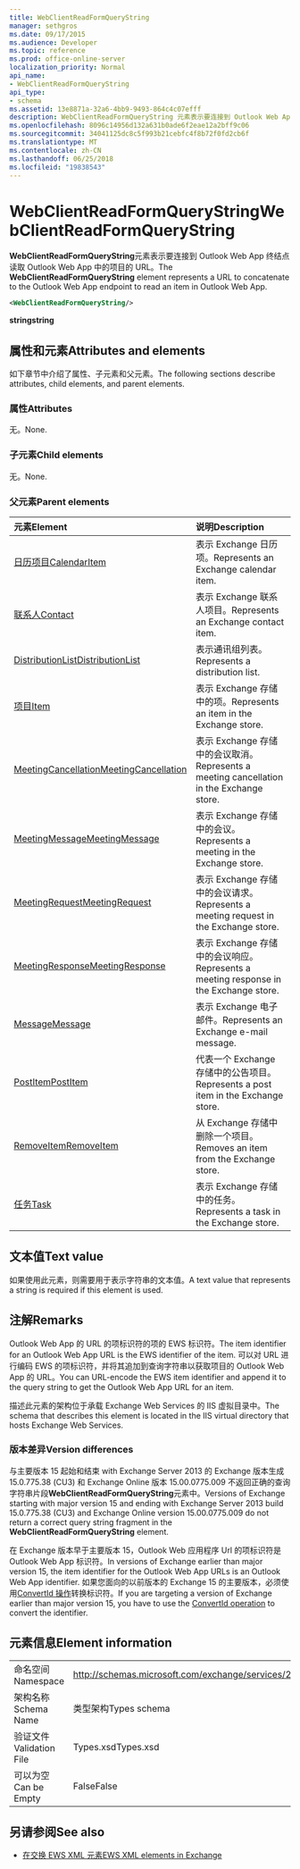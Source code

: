 ```yaml
---
title: WebClientReadFormQueryString
manager: sethgros
ms.date: 09/17/2015
ms.audience: Developer
ms.topic: reference
ms.prod: office-online-server
localization_priority: Normal
api_name:
- WebClientReadFormQueryString
api_type:
- schema
ms.assetid: 13e8871a-32a6-4bb9-9493-864c4c07efff
description: WebClientReadFormQueryString 元素表示要连接到 Outlook Web App 终结点读取 Outlook Web App 中的项目的 URL。
ms.openlocfilehash: 8096c14956d132a631b0ade6f2eae12a2bff9c06
ms.sourcegitcommit: 34041125dc8c5f993b21cebfc4f8b72f0fd2cb6f
ms.translationtype: MT
ms.contentlocale: zh-CN
ms.lasthandoff: 06/25/2018
ms.locfileid: "19838543"
---
```

# <a name="webclientreadformquerystring"></a><span data-ttu-id="f9f73-103">WebClientReadFormQueryString</span><span class="sxs-lookup"><span data-stu-id="f9f73-103">WebClientReadFormQueryString</span></span>

<span data-ttu-id="f9f73-104">**WebClientReadFormQueryString**元素表示要连接到 Outlook Web App 终结点读取 Outlook Web App 中的项目的 URL。</span><span class="sxs-lookup"><span data-stu-id="f9f73-104">The **WebClientReadFormQueryString** element represents a URL to concatenate to the Outlook Web App endpoint to read an item in Outlook Web App.</span></span> 
  
```XML
<WebClientReadFormQueryString/>
```

 <span data-ttu-id="f9f73-105">**string**</span><span class="sxs-lookup"><span data-stu-id="f9f73-105">**string**</span></span>
## <a name="attributes-and-elements"></a><span data-ttu-id="f9f73-106">属性和元素</span><span class="sxs-lookup"><span data-stu-id="f9f73-106">Attributes and elements</span></span>

<span data-ttu-id="f9f73-107">如下章节中介绍了属性、子元素和父元素。</span><span class="sxs-lookup"><span data-stu-id="f9f73-107">The following sections describe attributes, child elements, and parent elements.</span></span>
  
### <a name="attributes"></a><span data-ttu-id="f9f73-108">属性</span><span class="sxs-lookup"><span data-stu-id="f9f73-108">Attributes</span></span>

<span data-ttu-id="f9f73-109">无。</span><span class="sxs-lookup"><span data-stu-id="f9f73-109">None.</span></span>
  
### <a name="child-elements"></a><span data-ttu-id="f9f73-110">子元素</span><span class="sxs-lookup"><span data-stu-id="f9f73-110">Child elements</span></span>

<span data-ttu-id="f9f73-111">无。</span><span class="sxs-lookup"><span data-stu-id="f9f73-111">None.</span></span>
  
### <a name="parent-elements"></a><span data-ttu-id="f9f73-112">父元素</span><span class="sxs-lookup"><span data-stu-id="f9f73-112">Parent elements</span></span>

|<span data-ttu-id="f9f73-113">**元素**</span><span class="sxs-lookup"><span data-stu-id="f9f73-113">**Element**</span></span>|<span data-ttu-id="f9f73-114">**说明**</span><span class="sxs-lookup"><span data-stu-id="f9f73-114">**Description**</span></span>|
|:-----|:-----|
|[<span data-ttu-id="f9f73-115">日历项目</span><span class="sxs-lookup"><span data-stu-id="f9f73-115">CalendarItem</span></span>](calendaritem.md) <br/> |<span data-ttu-id="f9f73-116">表示 Exchange 日历项。</span><span class="sxs-lookup"><span data-stu-id="f9f73-116">Represents an Exchange calendar item.</span></span>  <br/> |
|[<span data-ttu-id="f9f73-117">联系人</span><span class="sxs-lookup"><span data-stu-id="f9f73-117">Contact</span></span>](contact.md) <br/> |<span data-ttu-id="f9f73-118">表示 Exchange 联系人项目。</span><span class="sxs-lookup"><span data-stu-id="f9f73-118">Represents an Exchange contact item.</span></span>  <br/> |
|[<span data-ttu-id="f9f73-119">DistributionList</span><span class="sxs-lookup"><span data-stu-id="f9f73-119">DistributionList</span></span>](distributionlist.md) <br/> |<span data-ttu-id="f9f73-120">表示通讯组列表。</span><span class="sxs-lookup"><span data-stu-id="f9f73-120">Represents a distribution list.</span></span>  <br/> |
|[<span data-ttu-id="f9f73-121">项目</span><span class="sxs-lookup"><span data-stu-id="f9f73-121">Item</span></span>](item.md) <br/> |<span data-ttu-id="f9f73-122">表示 Exchange 存储中的项。</span><span class="sxs-lookup"><span data-stu-id="f9f73-122">Represents an item in the Exchange store.</span></span>  <br/> |
|[<span data-ttu-id="f9f73-123">MeetingCancellation</span><span class="sxs-lookup"><span data-stu-id="f9f73-123">MeetingCancellation</span></span>](meetingcancellation.md) <br/> |<span data-ttu-id="f9f73-124">表示 Exchange 存储中的会议取消。</span><span class="sxs-lookup"><span data-stu-id="f9f73-124">Represents a meeting cancellation in the Exchange store.</span></span>  <br/> |
|[<span data-ttu-id="f9f73-125">MeetingMessage</span><span class="sxs-lookup"><span data-stu-id="f9f73-125">MeetingMessage</span></span>](meetingmessage.md) <br/> |<span data-ttu-id="f9f73-126">表示 Exchange 存储中的会议。</span><span class="sxs-lookup"><span data-stu-id="f9f73-126">Represents a meeting in the Exchange store.</span></span>  <br/> |
|[<span data-ttu-id="f9f73-127">MeetingRequest</span><span class="sxs-lookup"><span data-stu-id="f9f73-127">MeetingRequest</span></span>](meetingrequest.md) <br/> |<span data-ttu-id="f9f73-128">表示 Exchange 存储中的会议请求。</span><span class="sxs-lookup"><span data-stu-id="f9f73-128">Represents a meeting request in the Exchange store.</span></span>  <br/> |
|[<span data-ttu-id="f9f73-129">MeetingResponse</span><span class="sxs-lookup"><span data-stu-id="f9f73-129">MeetingResponse</span></span>](meetingresponse.md) <br/> |<span data-ttu-id="f9f73-130">表示 Exchange 存储中的会议响应。</span><span class="sxs-lookup"><span data-stu-id="f9f73-130">Represents a meeting response in the Exchange store.</span></span>  <br/> |
|[<span data-ttu-id="f9f73-131">Message</span><span class="sxs-lookup"><span data-stu-id="f9f73-131">Message</span></span>](message-ex15websvcsotherref.md) <br/> |<span data-ttu-id="f9f73-132">表示 Exchange 电子邮件。</span><span class="sxs-lookup"><span data-stu-id="f9f73-132">Represents an Exchange e-mail message.</span></span>  <br/> |
|[<span data-ttu-id="f9f73-133">PostItem</span><span class="sxs-lookup"><span data-stu-id="f9f73-133">PostItem</span></span>](postitem.md) <br/> |<span data-ttu-id="f9f73-134">代表一个 Exchange 存储中的公告项目。</span><span class="sxs-lookup"><span data-stu-id="f9f73-134">Represents a post item in the Exchange store.</span></span>  <br/> |
|[<span data-ttu-id="f9f73-135">RemoveItem</span><span class="sxs-lookup"><span data-stu-id="f9f73-135">RemoveItem</span></span>](removeitem.md) <br/> |<span data-ttu-id="f9f73-136">从 Exchange 存储中删除一个项目。</span><span class="sxs-lookup"><span data-stu-id="f9f73-136">Removes an item from the Exchange store.</span></span>  <br/> |
|[<span data-ttu-id="f9f73-137">任务</span><span class="sxs-lookup"><span data-stu-id="f9f73-137">Task</span></span>](task.md) <br/> |<span data-ttu-id="f9f73-138">表示 Exchange 存储中的任务。</span><span class="sxs-lookup"><span data-stu-id="f9f73-138">Represents a task in the Exchange store.</span></span>  <br/> |
   
## <a name="text-value"></a><span data-ttu-id="f9f73-139">文本值</span><span class="sxs-lookup"><span data-stu-id="f9f73-139">Text value</span></span>

<span data-ttu-id="f9f73-140">如果使用此元素，则需要用于表示字符串的文本值。</span><span class="sxs-lookup"><span data-stu-id="f9f73-140">A text value that represents a string is required if this element is used.</span></span>
  
## <a name="remarks"></a><span data-ttu-id="f9f73-141">注解</span><span class="sxs-lookup"><span data-stu-id="f9f73-141">Remarks</span></span>

<span data-ttu-id="f9f73-142">Outlook Web App 的 URL 的项标识符的项的 EWS 标识符。</span><span class="sxs-lookup"><span data-stu-id="f9f73-142">The item identifier for an Outlook Web App URL is the EWS identifier of the item.</span></span> <span data-ttu-id="f9f73-143">可以对 URL 进行编码 EWS 的项标识符，并将其追加到查询字符串以获取项目的 Outlook Web App 的 URL。</span><span class="sxs-lookup"><span data-stu-id="f9f73-143">You can URL-encode the EWS item identifier and append it to the query string to get the Outlook Web App URL for an item.</span></span>
  
<span data-ttu-id="f9f73-144">描述此元素的架构位于承载 Exchange Web Services 的 IIS 虚拟目录中。</span><span class="sxs-lookup"><span data-stu-id="f9f73-144">The schema that describes this element is located in the IIS virtual directory that hosts Exchange Web Services.</span></span>
  
### <a name="version-differences"></a><span data-ttu-id="f9f73-145">版本差异</span><span class="sxs-lookup"><span data-stu-id="f9f73-145">Version differences</span></span>

<span data-ttu-id="f9f73-146">与主要版本 15 起始和结束 with Exchange Server 2013 的 Exchange 版本生成 15.0.775.38 (CU3) 和 Exchange Online 版本 15.00.0775.009 不返回正确的查询字符串片段**WebClientReadFormQueryString**元素中。</span><span class="sxs-lookup"><span data-stu-id="f9f73-146">Versions of Exchange starting with major version 15 and ending with Exchange Server 2013 build 15.0.775.38 (CU3) and Exchange Online version 15.00.0775.009 do not return a correct query string fragment in the **WebClientReadFormQueryString** element.</span></span> 
  
<span data-ttu-id="f9f73-147">在 Exchange 版本早于主要版本 15，Outlook Web 应用程序 Url 的项标识符是 Outlook Web App 标识符。</span><span class="sxs-lookup"><span data-stu-id="f9f73-147">In versions of Exchange earlier than major version 15, the item identifier for the Outlook Web App URLs is an Outlook Web App identifier.</span></span> <span data-ttu-id="f9f73-148">如果您面向的以前版本的 Exchange 15 的主要版本，必须使用[ConvertId 操作](convertid-operation.md)转换标识符。</span><span class="sxs-lookup"><span data-stu-id="f9f73-148">If you are targeting a version of Exchange earlier than major version 15, you have to use the [ConvertId operation](convertid-operation.md) to convert the identifier.</span></span> 
  
## <a name="element-information"></a><span data-ttu-id="f9f73-149">元素信息</span><span class="sxs-lookup"><span data-stu-id="f9f73-149">Element information</span></span>

|||
|:-----|:-----|
|<span data-ttu-id="f9f73-150">命名空间</span><span class="sxs-lookup"><span data-stu-id="f9f73-150">Namespace</span></span>  <br/> |http://schemas.microsoft.com/exchange/services/2006/types  <br/> |
|<span data-ttu-id="f9f73-151">架构名称</span><span class="sxs-lookup"><span data-stu-id="f9f73-151">Schema Name</span></span>  <br/> |<span data-ttu-id="f9f73-152">类型架构</span><span class="sxs-lookup"><span data-stu-id="f9f73-152">Types schema</span></span>  <br/> |
|<span data-ttu-id="f9f73-153">验证文件</span><span class="sxs-lookup"><span data-stu-id="f9f73-153">Validation File</span></span>  <br/> |<span data-ttu-id="f9f73-154">Types.xsd</span><span class="sxs-lookup"><span data-stu-id="f9f73-154">Types.xsd</span></span>  <br/> |
|<span data-ttu-id="f9f73-155">可以为空</span><span class="sxs-lookup"><span data-stu-id="f9f73-155">Can be Empty</span></span>  <br/> |<span data-ttu-id="f9f73-156">False</span><span class="sxs-lookup"><span data-stu-id="f9f73-156">False</span></span>  <br/> |
   
## <a name="see-also"></a><span data-ttu-id="f9f73-157">另请参阅</span><span class="sxs-lookup"><span data-stu-id="f9f73-157">See also</span></span>



- [<span data-ttu-id="f9f73-158">在交换 EWS XML 元素</span><span class="sxs-lookup"><span data-stu-id="f9f73-158">EWS XML elements in Exchange</span></span>](ews-xml-elements-in-exchange.md)

